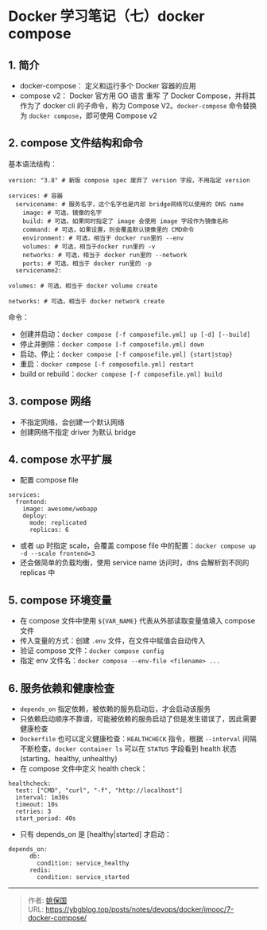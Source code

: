 # Docker 学习笔记（七）docker compose


## 1. 简介

- docker-compose： 定义和运行多个 Docker 容器的应用
- compose v2： Docker 官方用 GO 语言 重写 了 Docker Compose，并将其作为了 docker cli 的子命令，称为 Compose V2。`docker-compose` 命令替换为 `docker compose`，即可使用 Compose v2

## 2. compose 文件结构和命令

基本语法结构：

```docker-compose
version: "3.8" # 新版 compose spec 废弃了 version 字段，不用指定 version

services: # 容器
  servicename: # 服务名字，这个名字也是内部 bridge网络可以使用的 DNS name
    image: # 可选，镜像的名字
    build: # 可选，如果同时指定了 image 会使用 image 字段作为镜像名称
    command: # 可选，如果设置，则会覆盖默认镜像里的 CMD命令
    environment: # 可选，相当于 docker run里的 --env
    volumes: # 可选，相当于docker run里的 -v
    networks: # 可选，相当于 docker run里的 --network
    ports: # 可选，相当于 docker run里的 -p
  servicename2:

volumes: # 可选，相当于 docker volume create

networks: # 可选，相当于 docker network create
```

命令：
- 创建并启动：`docker compose [-f composefile.yml] up [-d] [--build]`
- 停止并删除：`docker compose [-f composefile.yml] down`
- 启动、停止：`docker compose [-f composefile.yml] {start|stop}`
- 重启：`docker compose [-f composefile.yml] restart`
- build or rebuild：`docker compose [-f composefile.yml] build`

## 3. compose 网络

- 不指定网络，会创建一个默认网络
- 创建网络不指定 driver 为默认 bridge

## 4. compose 水平扩展

- 配置 compose file

```docker-compose
services:
  frontend:
    image: awesome/webapp
    deploy:
      mode: replicated
      replicas: 6 
```
- 或者 up 时指定 scale，会覆盖 compose file 中的配置：`docker compose up -d --scale frontend=3`
- 还会做简单的负载均衡，使用 service name 访问时，dns 会解析到不同的 replicas 中

## 5. compose 环境变量

- 在 compose 文件中使用 `${VAR_NAME}` 代表从外部读取变量值填入 compose 文件
- 传入变量的方式：创建 `.env` 文件，在文件中赋值会自动传入
- 验证 compose 文件：`docker compose config`
- 指定 env 文件名：`docker compose --env-file <filename> ...`

## 6. 服务依赖和健康检查

- `depends_on` 指定依赖，被依赖的服务启动后，才会启动该服务
- 只依赖启动顺序不靠谱，可能被依赖的服务启动了但是发生错误了，因此需要健康检查
- `Dockerfile` 也可以定义健康检查：`HEALTHCHECK` 指令，根据 `--interval` 间隔不断检查，`docker container ls` 可以在 `STATUS` 字段看到 health 状态(starting、healthy, unhealthy)
- 在 compose 文件中定义 health check：
```docker-compose
healthcheck:
  test: ["CMD", "curl", "-f", "http://localhost"]
  interval: 1m30s
  timeout: 10s
  retries: 3
  start_period: 40s 
```
- 只有 depends_on 是 [healthy|started] 才启动：
```docker-compose
depends_on:
      db:
        condition: service_healthy
      redis:
        condition: service_started 
```


---

> 作者: [姚保国](https://ybgblog.top)  
> URL: https://ybgblog.top/posts/notes/devops/docker/imooc/7-docker-compose/  

